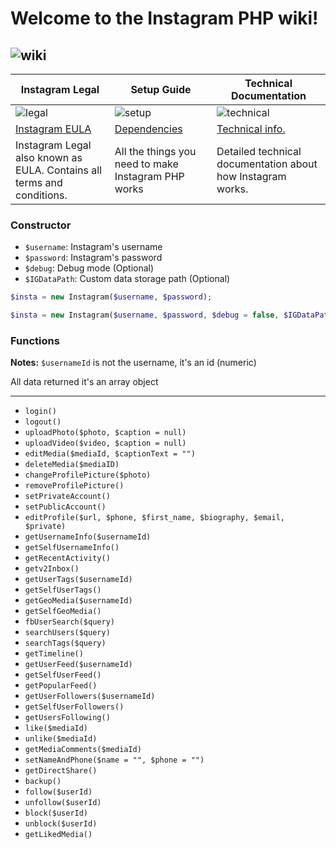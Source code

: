 # **Welcome to the Instagram PHP wiki!**
![wiki](http://s1.postimg.org/gkr9ivfzj/cutmypic.png)
--
| **Instagram Legal** | **Setup Guide** | **Technical Documentation** |
| ------------- | ------------- | ------------- | 
| ![legal](https://github.com/snowplow/snowplow/wiki/images/help.png)| ![setup](https://github.com/snowplow/snowplow/wiki/images/tools.png) | ![technical](https://github.com/snowplow/snowplow/wiki/images/database.png) | ![commit](https://github.com/snowplow/snowplow/wiki/images/users.png)
|  [Instagram EULA](https://help.instagram.com/478745558852511)  | [Dependencies](https://github.com/mgp25/Instagram-API/wiki/Dependencies) | [Technical info.](https://github.com/mgp25/Instagram-API/wiki/Technical-information) 
| Instagram Legal also known as EULA. Contains all terms and conditions. | All the things you need to make Instagram PHP works | Detailed technical documentation about how Instagram works.|

### Constructor

- `$username`:   Instagram's username
- `$password`:   Instagram's password
- `$debug`:      Debug mode (Optional)
- `$IGDataPath`: Custom data storage path (Optional)

```php
$insta = new Instagram($username, $password);
```

```php
$insta = new Instagram($username, $password, $debug = false, $IGDataPath = null);
```

### Functions 

**Notes:** 
`$usernameId` is not the username, it's an id (numeric)

All data returned it's an array object

---

- `login()`
- `logout()`
- `uploadPhoto($photo, $caption = null)`
- `uploadVideo($video, $caption = null)`
- `editMedia($mediaId, $captionText = "")`
- `deleteMedia($mediaID)`
- `changeProfilePicture($photo)`
- `removeProfilePicture()`
- `setPrivateAccount()`
- `setPublicAccount()`
- `editProfile($url, $phone, $first_name, $biography, $email, $private)`
- `getUsernameInfo($usernameId)`
- `getSelfUsernameInfo()`
- `getRecentActivity()`
- `getv2Inbox()`
- `getUserTags($usernameId)`
- `getSelfUserTags()`
- `getGeoMedia($usernameId)`
- `getSelfGeoMedia()`
- `fbUserSearch($query)`
- `searchUsers($query)`
- `searchTags($query)`
- `getTimeline()`
- `getUserFeed($usernameId)`
- `getSelfUserFeed()`
- `getPopularFeed()`
- `getUserFollowers($usernameId)`
- `getSelfUserFollowers()`
- `getUsersFollowing()`
- `like($mediaId)`
- `unlike($mediaId)`
- `getMediaComments($mediaId)`
- `setNameAndPhone($name = "", $phone = "")`
- `getDirectShare()`
- `backup()`
- `follow($userId)`
- `unfollow($userId)`
- `block($userId)`
- `unblock($userId)`
- `getLikedMedia()`